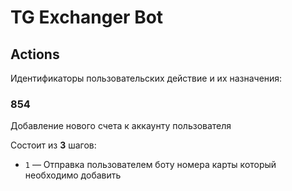 # TG Exchanger Bot

## Actions

Идентификаторы пользовательских действие и их назначения:


### 854

Добавление нового счета к аккаунту пользователя

Состоит из **3** шагов:

* `1` — Отправка пользователем боту номера карты который необходимо добавить